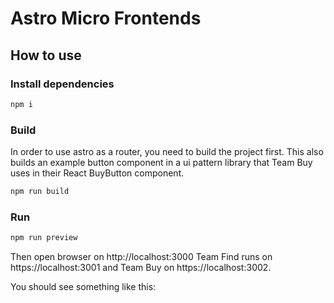 # Astro Micro Frontends

## How to use

### Install dependencies

```bash
npm i
```

### Build

In order to use astro as a router, you need to build the project first. This also builds an example button component in
a ui pattern library that Team Buy uses in their React BuyButton component.

```bash
npm run build
```

### Run

```bash
npm run preview
```

Then open browser on http://localhost:3000
Team Find runs on https://localhost:3001 and Team Buy on https://localhost:3002.

You should see something like this: 
